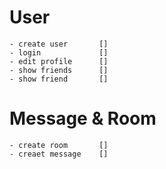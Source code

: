 # User

    - create user       []
    - login             []
    - edit profile      []
    - show friends      []
    - show friend       []

# Message & Room

    - create room       []
    - creaet message    []
